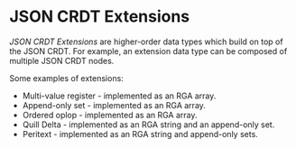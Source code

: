# JSON CRDT Extensions

_JSON CRDT Extensions_ are higher-order data types which build on top of the
JSON CRDT. For example, an extension data type can be composed of multiple
JSON CRDT nodes.

Some examples of extensions:

- Multi-value register - implemented as an RGA array.
- Append-only set - implemented as an RGA array.
- Ordered oplop - implemented as an RGA array.
- Quill Delta - implemented as an RGA string and an append-only set.
- Peritext - implemented as an RGA string and append-only sets.
